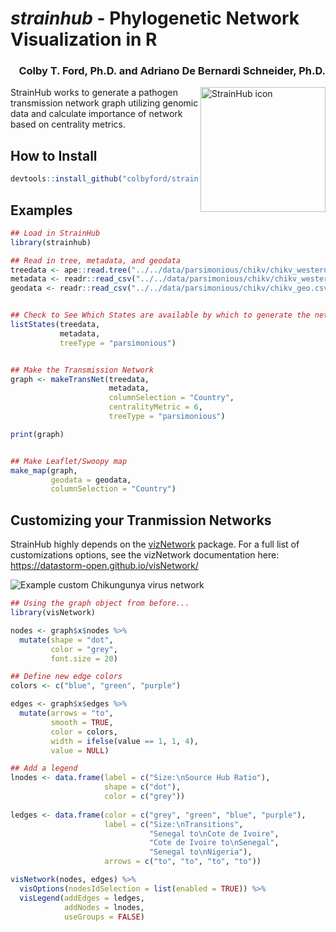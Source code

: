 # *strainhub* - Phylogenetic Network Visualization in R

<h3 align = "right">Colby T. Ford, Ph.D. and Adriano De Bernardi Schneider, Ph.D.</h3>

<img align="right" src="https://raw.githubusercontent.com/colbyford/StrainHub/master/img/strainhub_hex_color.png" alt="StrainHub icon" width="200">

StrainHub works to generate a pathogen transmission network graph utilizing genomic data and calculate importance of network based on centrality metrics.

## How to Install
```r
devtools::install_github("colbyford/strainhub", subdir="pkg")
```

## Examples
```r
## Load in StrainHub
library(strainhub)

## Read in tree, metadata, and geodata
treedata <- ape::read.tree("../../data/parsimonious/chikv/chikv_westernafrica.phy")
metadata <- readr::read_csv("../../data/parsimonious/chikv/chikv_westernafrica_metadata.csv", col_names = TRUE)
geodata <- readr::read_csv("../../data/parsimonious/chikv/chikv_geo.csv", col_names = TRUE)


## Check to See Which States are available by which to generate the network
listStates(treedata,
           metadata,
           treeType = "parsimonious")


## Make the Transmission Network
graph <- makeTransNet(treedata,
                      metadata,
                      columnSelection = "Country",
                      centralityMetric = 6,
                      treeType = "parsimonious")

print(graph)


## Make Leaflet/Swoopy map
make_map(graph,
         geodata = geodata,
         columnSelection = "Country")

```

## Customizing your Tranmission Networks
StrainHub highly depends on the [vizNetwork](https://github.com/datastorm-open/visNetwork) package. For a full list of customizations options, see the vizNetwork documentation here: https://datastorm-open.github.io/visNetwork/

<img src="https://raw.githubusercontent.com/colbyford/StrainHub/master/img/chikv_example.png" alt="Example custom Chikungunya virus network">

```r
## Using the graph object from before...
library(visNetwork)

nodes <- graph$x$nodes %>%
  mutate(shape = "dot",
         color = "grey",
         font.size = 20)

## Define new edge colors
colors <- c("blue", "green", "purple")

edges <- graph$x$edges %>%
  mutate(arrows = "to",
         smooth = TRUE,
         color = colors,
         width = ifelse(value == 1, 1, 4),
         value = NULL)

## Add a legend
lnodes <- data.frame(label = c("Size:\nSource Hub Ratio"),
                     shape = c("dot"),
                     color = c("grey"))
                     
ledges <- data.frame(color = c("grey", "green", "blue", "purple"),
                     label = c("Size:\nTransitions",
                               "Senegal to\nCote de Ivoire",
                               "Cote de Ivoire to\nSenegal",
                               "Senegal to\nNigeria"),
                     arrows = c("to", "to", "to", "to"))

visNetwork(nodes, edges) %>%
  visOptions(nodesIdSelection = list(enabled = TRUE)) %>%
  visLegend(addEdges = ledges,
            addNodes = lnodes,
            useGroups = FALSE)
```
